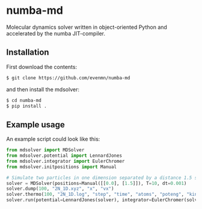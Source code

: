 # numba-md
Molecular dynamics solver written in object-oriented Python and accelerated by the numba JIT-compiler.

## Installation
First download the contents:
``` bash
$ git clone https://github.com/evenmn/numba-md
```
and then install the mdsolver:
``` bash
$ cd numba-md
$ pip install .
```

## Example usage
An example script could look like this:
``` python
from mdsolver import MDSolver
from mdsolver.potential import LennardJones
from mdsolver.integrator import EulerChromer
from mdsolver.initpositions import Manual

# Simulate two particles in one dimension separated by a distance 1.5 sigma
solver = MDSolver(positions=Manual([[0.0], [1.5]]), T=10, dt=0.001)
solver.dump(100, "2N_1D.xyz", "x", "vx")
solver.thermo(100, "2N_1D.log", "step", "time", "atoms", "poteng", "kineng")
solver.run(potential=LennardJones(solver), integrator=EulerChromer(solver))
```
